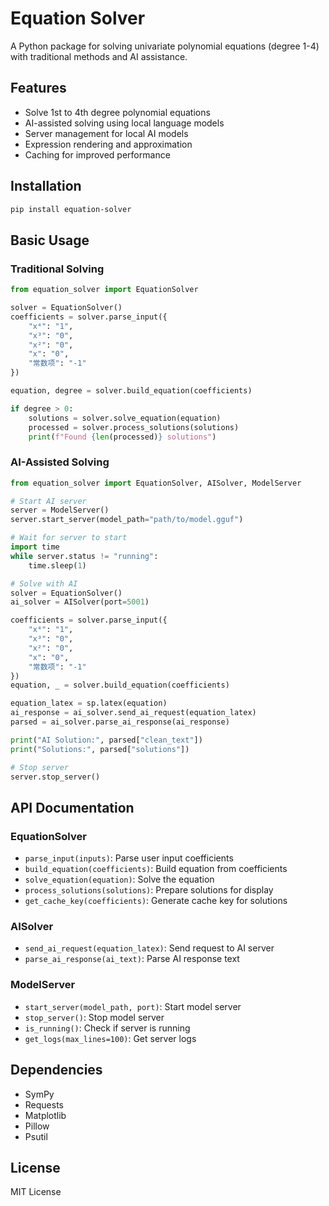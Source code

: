 # Equation Solver

A Python package for solving univariate polynomial equations (degree 1-4) with traditional methods and AI assistance.

## Features

- Solve 1st to 4th degree polynomial equations
- AI-assisted solving using local language models
- Server management for local AI models
- Expression rendering and approximation
- Caching for improved performance

## Installation

```bash
pip install equation-solver
```

## Basic Usage

### Traditional Solving

```python
from equation_solver import EquationSolver

solver = EquationSolver()
coefficients = solver.parse_input({
    "x⁴": "1",
    "x³": "0",
    "x²": "0",
    "x": "0",
    "常数项": "-1"
})

equation, degree = solver.build_equation(coefficients)

if degree > 0:
    solutions = solver.solve_equation(equation)
    processed = solver.process_solutions(solutions)
    print(f"Found {len(processed)} solutions")
```

### AI-Assisted Solving

```python
from equation_solver import EquationSolver, AISolver, ModelServer

# Start AI server
server = ModelServer()
server.start_server(model_path="path/to/model.gguf")

# Wait for server to start
import time
while server.status != "running":
    time.sleep(1)

# Solve with AI
solver = EquationSolver()
ai_solver = AISolver(port=5001)

coefficients = solver.parse_input({
    "x⁴": "1",
    "x³": "0",
    "x²": "0",
    "x": "0",
    "常数项": "-1"
})
equation, _ = solver.build_equation(coefficients)

equation_latex = sp.latex(equation)
ai_response = ai_solver.send_ai_request(equation_latex)
parsed = ai_solver.parse_ai_response(ai_response)

print("AI Solution:", parsed["clean_text"])
print("Solutions:", parsed["solutions"])

# Stop server
server.stop_server()
```

## API Documentation

### EquationSolver
- `parse_input(inputs)`: Parse user input coefficients
- `build_equation(coefficients)`: Build equation from coefficients
- `solve_equation(equation)`: Solve the equation
- `process_solutions(solutions)`: Prepare solutions for display
- `get_cache_key(coefficients)`: Generate cache key for solutions

### AISolver
- `send_ai_request(equation_latex)`: Send request to AI server
- `parse_ai_response(ai_text)`: Parse AI response text

### ModelServer
- `start_server(model_path, port)`: Start model server
- `stop_server()`: Stop model server
- `is_running()`: Check if server is running
- `get_logs(max_lines=100)`: Get server logs

## Dependencies

- SymPy
- Requests
- Matplotlib
- Pillow
- Psutil

## License

MIT License